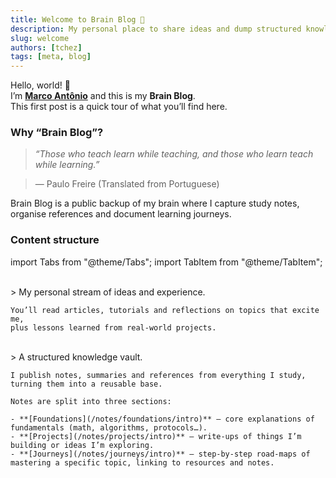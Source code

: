 ```yaml
---
title: Welcome to Brain Blog 🎉
description: My personal place to share ideas and dump structured knowledge.
slug: welcome
authors: [tchez]
tags: [meta, blog]
---
```


Hello, world! 👋  
I’m **[Marco Antônio](https://www.linkedin.com/in/tchez)** and this is my **Brain Blog**.  
This first post is a quick tour of what you’ll find here.

<!-- truncate -->

### Why “Brain Blog”?

> _“Those who teach learn while teaching, and those who learn teach while learning.”_

> — Paulo Freire (Translated from Portuguese)

Brain Blog is a public backup of my brain where I capture study notes,
organise references and document learning journeys.

### Content structure

import Tabs from "@theme/Tabs";
import TabItem from "@theme/TabItem";

<Tabs defaultValue="blog">
  <TabItem value="blog" label="Blog">
    <br/>
    > My personal stream of ideas and experience.
    
    You’ll read articles, tutorials and reflections on topics that excite me,
    plus lessons learned from real‑world projects.
  </TabItem>
  <TabItem value="notes" label="Notes">
    <br/>
    > A structured knowledge vault.
    
    I publish notes, summaries and references from everything I study,
    turning them into a reusable base.
    
    Notes are split into three sections:
    
    - **[Foundations](/notes/foundations/intro)** – core explanations of fundamentals (math, algorithms, protocols…).
    - **[Projects](/notes/projects/intro)** – write‑ups of things I’m building or ideas I’m exploring.
    - **[Journeys](/notes/journeys/intro)** – step‑by‑step road‑maps of mastering a specific topic, linking to resources and notes.
  </TabItem>
</Tabs>
